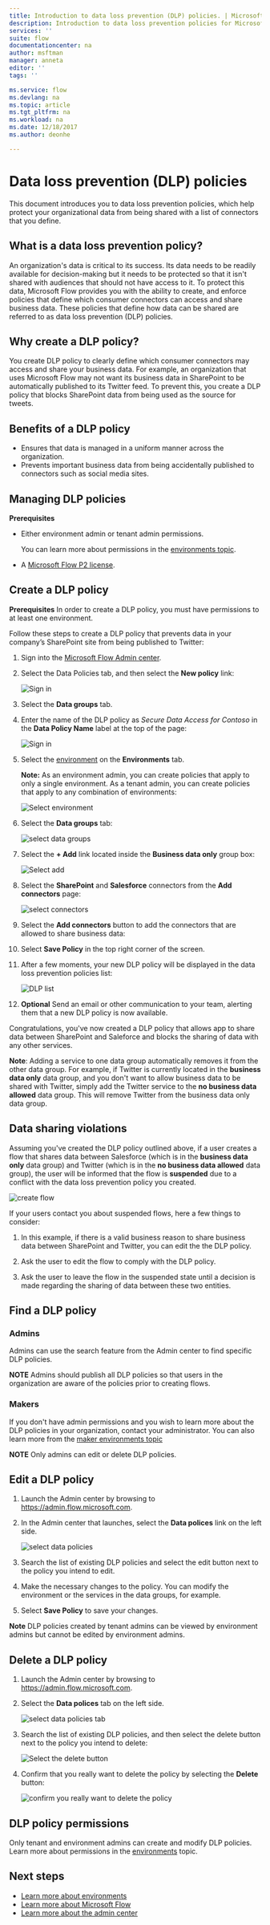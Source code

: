 ```yaml
---
title: Introduction to data loss prevention (DLP) policies. | Microsoft Docs
description: Introduction to data loss prevention policies for Microsoft Flow.
services: ''
suite: flow
documentationcenter: na
author: msftman
manager: anneta
editor: ''
tags: ''

ms.service: flow
ms.devlang: na
ms.topic: article
ms.tgt_pltfrm: na
ms.workload: na
ms.date: 12/18/2017
ms.author: deonhe

---
```

# Data loss prevention (DLP) policies

This document introduces you to data loss prevention policies, which help protect your organizational data from being shared with a list of connectors that you define.

## What is a data loss prevention policy?
An organization's data is critical to its success. Its data needs to be readily available for decision-making but it needs to be protected so that it isn't shared with audiences that should not have access to it. To protect this data, Microsoft Flow provides you with the ability to create, and enforce policies that define which consumer connectors can access and share business data. These policies that define how data can be shared are referred to as data loss prevention (DLP) policies.

## Why create a DLP policy?
You create DLP policy to clearly define which consumer connectors may access and share your business data. For example, an organization that uses Microsoft Flow may not want its business data in SharePoint to be automatically published to its Twitter feed. To prevent this, you create a DLP policy that blocks SharePoint data from being used as the source for tweets.

## Benefits of a DLP policy
* Ensures that data is managed in a uniform manner across the organization.  
* Prevents important business data from being accidentally published to connectors such as social media sites.

## Managing DLP policies
**Prerequisites**

* Either environment admin or tenant admin permissions.

    You can learn more about permissions in the [environments topic](environments-overview-admin.md).
* A [Microsoft Flow P2 license](billing-questions.md).

## Create a DLP policy
**Prerequisites**
In order to create a DLP policy, you must have permissions to at least one environment.

Follow these steps to create a DLP policy that prevents data in your company’s SharePoint site from being published to Twitter:

1. Sign into the [Microsoft Flow Admin center](https://admin.flow.microsoft.com).

1. Select the Data Policies tab, and then select the **New policy** link:

    ![Sign in](./media/prevent-data-loss/create-policy-1.png)
1. Select the **Data groups** tab.

2. Enter the name of the DLP policy as *Secure Data Access for Contoso* in the **Data Policy Name** label at the top of the page:

    ![Sign in](./media/prevent-data-loss/create-policy-2.png)

3. Select the [environment](environments-overview-admin.md) on the **Environments** tab.

   **Note:** As an environment admin, you can create policies that apply to only a single environment. As a tenant admin, you can create policies that apply to any combination of environments:

    ![Select environment](./media/prevent-data-loss/create-policy-3.png)

4. Select the **Data groups** tab:

    ![select data groups](./media/prevent-data-loss/create-policy-4.png)

5. Select the **+ Add** link located inside the **Business data only** group box:

    ![Select add](./media/prevent-data-loss/create-policy-5.png)

6. Select the **SharePoint** and **Salesforce** connectors from the **Add connectors** page:

   ![select connectors](./media/prevent-data-loss/create-policy-6.png)

7. Select the **Add connectors** button to add the connectors that are allowed to share business data:

8. Select **Save Policy** in the top right corner of the screen.

9. After a few moments, your new DLP policy will be displayed in the data loss prevention policies list:

    ![DLP list](./media/prevent-data-loss/create-policy-9.png)

10. **Optional** Send an email or other communication to your team, alerting them that a new DLP policy is now available.

Congratulations, you've now created a DLP policy that allows app to share data between SharePoint and Saleforce and blocks the sharing of data with any other services.

**Note**: Adding a service to one data group automatically removes it from the other data group. For example, if Twitter is currently located in the **business data only** data group, and you don't want to allow business data to be shared with Twitter, simply add the Twitter service to the **no business data allowed** data group. This will remove Twitter from the business data only data group.

## Data sharing violations
Assuming you've created the DLP policy outlined above, if a user creates a flow that shares data between Salesforce (which is in the **business data only** data group) and Twitter (which is in the **no business data allowed** data group), the user will be informed that the flow is **suspended** due to a conflict with the data loss prevention policy you created.

![create flow](./media/prevent-data-loss/10.png)

If your users contact you about suspended flows, here a few things to consider:  

1. In this example, if there is a valid business reason to share business data between SharePoint and Twitter, you can edit the the DLP policy.

2. Ask the user to edit the flow to comply with the DLP policy.

3. Ask the user to leave the flow in the suspended state until a decision is made regarding the sharing of data between these two entities.

## Find a DLP policy
### Admins
Admins can use the search feature from the Admin center to find specific DLP policies.

**NOTE** Admins should publish all DLP policies so that users in the organization are aware of the policies prior to creating flows.

### Makers
If you don't have admin permissions and you wish to learn more about the DLP policies in your organization, contact your administrator. You can also learn more from the [maker environments topic](environments-overview-maker.md)

**NOTE** Only admins can edit or delete DLP policies.  

## Edit a DLP policy
1. Launch the Admin center by browsing to https://admin.flow.microsoft.com.  

2. In the Admin center that launches, select the **Data polices** link on the left side.

    ![select data policies](./media/prevent-data-loss/2.png)

3. Search the list of existing DLP policies and select the edit button next to the policy you intend to edit.

4. Make the necessary changes to the policy. You can modify the environment or the services in the data groups, for example.

5. Select **Save Policy** to save your changes.

**Note** DLP policies created by tenant admins can be viewed by environment admins but cannot be edited by environment admins.  

## Delete a DLP policy
1. Launch the Admin center by browsing to https://admin.flow.microsoft.com.

2. Select the **Data polices** tab on the left side.

    ![select data policies tab](./media/prevent-data-loss/2.png)

3. Search the list of existing DLP policies, and then select the delete button next to the policy you intend to delete:

    ![Select the delete button](./media/prevent-data-loss/3-delete.png)

4. Confirm that you really want to delete the policy by selecting the **Delete** button:

    ![confirm you really want to delete the policy](./media/prevent-data-loss/4.png)

## DLP policy permissions
Only tenant and environment admins can create and modify DLP policies. Learn more about permissions in the [environments](environments-overview-admin.md) topic.

## Next steps
* [Learn more about environments](environments-overview-admin.md)  
* [Learn more about Microsoft Flow](getting-started.md)  
* [Learn more about the admin center](admin-center-introduction.md)  
